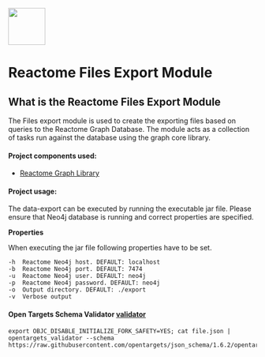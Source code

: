 [<img src=https://user-images.githubusercontent.com/6883670/31999264-976dfb86-b98a-11e7-9432-0316345a72ea.png height=75 />](https://reactome.org)

# Reactome Files Export Module

## What is the Reactome Files Export Module

The Files export module is used to create the exporting files based on queries to the Reactome Graph Database. The module acts as a collection of tasks run against the database using the graph core library. 

#### Project components used:

* [Reactome Graph Library](https://github.com/reactome/graph-core)

#### Project usage: 

The data-export can be executed by running the executable jar file. Please ensure that Neo4j database is running and correct properties are specified.

**Properties**

When executing the jar file following properties have to be set.

```console
-h  Reactome Neo4j host. DEFAULT: localhost
-b  Reactome Neo4j port. DEFAULT: 7474
-u  Reactome Neo4j user. DEFAULT: neo4j
-p  Reactome Neo4j password. DEFAULT: neo4j
-o  Output directory. DEFAULT: ./export
-v  Verbose output 
```

#### Open Targets Schema Validator [validator](https://github.com/opentargets/validator)

```console
export OBJC_DISABLE_INITIALIZE_FORK_SAFETY=YES; cat file.json | opentargets_validator --schema https://raw.githubusercontent.com/opentargets/json_schema/1.6.2/opentargets.json
```